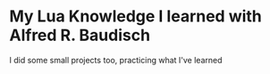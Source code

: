 # My Lua Knowledge I learned with Alfred R. Baudisch
I did some small projects too, practicing what I've learned
